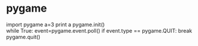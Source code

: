 # pygame
import pygame
a=3
print a
pygame.init()    
while True:
  event=pygame.event.poll()
  if event.type == pygame.QUIT:
      break
pygame.quit()
